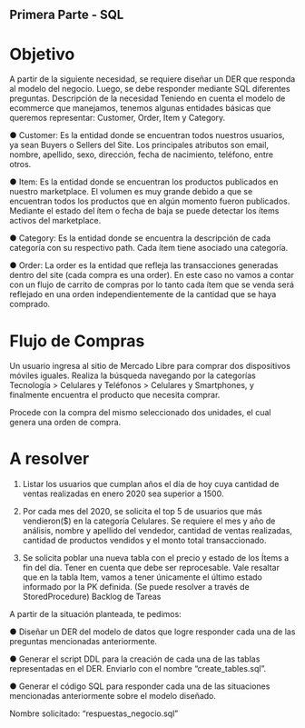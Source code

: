 ## Primera Parte - SQL

# Objetivo
A partir de la siguiente necesidad, se requiere diseñar un DER que responda al modelo del negocio. Luego, se debe responder mediante SQL diferentes preguntas. Descripción de la necesidad Teniendo en cuenta el modelo de ecommerce que manejamos, tenemos algunas entidades básicas que queremos representar: Customer, Order, Item y Category.

  ● Customer: Es la entidad donde se encuentran todos nuestros usuarios, ya sean Buyers o Sellers del Site. Los principales atributos son email, nombre, apellido, sexo, dirección, fecha de nacimiento, teléfono, entre otros.
  
  ● Item: Es la entidad donde se encuentran los productos publicados en nuestro marketplace. El volumen es muy grande debido a que se encuentran todos los productos que en algún momento fueron publicados. Mediante el estado del ítem o fecha de baja se puede detectar los ítems activos del marketplace.
  
  ● Category: Es la entidad donde se encuentra la descripción de cada categoría con su respectivo path. Cada ítem tiene asociado una categoría.
  
  ● Order: La order es la entidad que refleja las transacciones generadas dentro del site (cada compra es una order). En este caso no vamos a contar con un flujo de carrito de compras por lo tanto cada ítem que se venda será reflejado en una orden independientemente de la cantidad que se haya comprado.

# Flujo de Compras

Un usuario ingresa al sitio de Mercado Libre para comprar dos dispositivos móviles iguales. Realiza la búsqueda navegando por la categorías Tecnología > Celulares y Teléfonos > Celulares y Smartphones, y finalmente encuentra el producto que necesita comprar.

Procede con la compra del mismo seleccionado dos unidades, el cual genera una orden de compra.

# A resolver

  1. Listar los usuarios que cumplan años el día de hoy cuya cantidad de ventas realizadas en enero 2020 sea superior a 1500.
  
  2. Por cada mes del 2020, se solicita el top 5 de usuarios que más vendieron($) en la categoría Celulares. Se requiere el mes y año de análisis, nombre y apellido del vendedor, cantidad de ventas realizadas, cantidad de productos vendidos y el monto total transaccionado.
  
  3. Se solicita poblar una nueva tabla con el precio y estado de los Ítems a fin del día. Tener en cuenta que debe ser reprocesable. Vale resaltar que en la tabla Item, vamos a tener únicamente el último estado informado por la PK definida. (Se puede resolver a través de StoredProcedure) Backlog de Tareas

  A partir de la situación planteada, te pedimos:

  ● Diseñar un DER del modelo de datos que logre responder cada una de las preguntas mencionadas anteriormente.
  
  ● Generar el script DDL para la creación de cada una de las tablas representadas en el DER. Enviarlo con el nombre “create_tables.sql”.
  
  ● Generar el código SQL para responder cada una de las situaciones mencionadas anteriormente sobre el modelo diseñado. 
  
  Nombre solicitado: “respuestas_negocio.sql”
  
  
  
